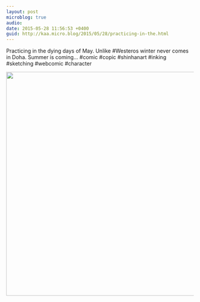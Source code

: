 ```yaml
---
layout: post
microblog: true
audio: 
date: 2015-05-28 11:56:53 +0400
guid: http://kaa.micro.blog/2015/05/28/practicing-in-the.html
---
```

Practicing in the dying days of May. Unlike #Westeros winter never comes in Doha. Summer is coming... #comic #copic #shinhanart #inking #sketching #webcomic #character

<img src="http://www.kaa.bz/uploads/2018/f9489e24dd.jpg" width="600" height="600" />
